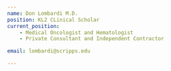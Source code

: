 ```yaml
---
name: Don Lombardi M.D.
position: KL2 CLinical Scholar
current_position:
    - Medical Oncologist and Hematologist
    - Private Consultant and Independent Contractor

email: lombardi@scripps.edu

---
```

